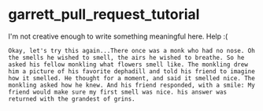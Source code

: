 # garrett_pull_request_tutorial

I'm not creative enough to write something meaningful here. Help :(


    Okay, let's try this again...There once was a monk who had no nose. Oh the smells he wished to smell, the airs he wished to breathe. So he asked his fellow monkling what flowers smell like. The monkling drew him a picture of his favorite dephadill and told his friend to imagine how it smelled. He thought for a moment, and said it smelled nice. The monkling asked how he knew. And his friend responded, with a smile: My friend would make sure my first smell was nice. his answer was returned with the grandest of grins.

